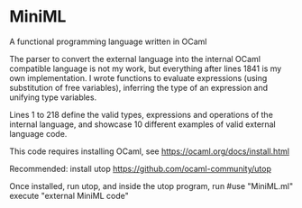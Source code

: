 # MiniML
A functional programming language written in OCaml

The parser to convert the external language into the internal OCaml compatible language is not my work, but everything after lines 1841 is my own implementation.
I wrote functions to evaluate expressions (using substitution of free variables), inferring the type of an expression and unifying type variables.

Lines 1 to 218 define the valid types, expressions and operations of the internal language, and showcase 10 different examples of valid external language code.

This code requires installing OCaml, see https://ocaml.org/docs/install.html

Recommended: install utop https://github.com/ocaml-community/utop

Once installed, run utop, and inside the utop program, run
    #use "MiniML.ml"
    execute "external MiniML code"
